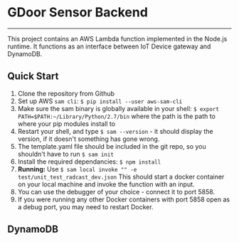 # GDoor Sensor Backend
---

This project contains an AWS Lambda function implemented in the Node.js runtime. 
It functions as an interface between IoT Device gateway and DynamoDB.

## Quick Start

 1. Clone the repository from Github
 2. Set up AWS `sam cli`: `$ pip install --user aws-sam-cli` 
 3. Make sure the sam binary is globally available in your shell: `$ export PATH=$PATH:~/Library/Python/2.7/bin` where the path is the path to where your pip modules install to
 4. Restart your shell, and type `$ sam --version` - it should display the version, if it doesn't something has gone wrong.
 5. The template.yaml file should be included in the git repo, so you shouldn't have to run `$ sam init`
 6. Install the required dependancies: `$ npm install`
 7. **Running:** Use `$ sam local invoke "" -e test/unit_test_radcast_dev.json` This should start a docker container on your local machine and invoke the function with an input.
 8. You can use the debugger of your choice - connect it to port 5858.
 9. If you were running any other Docker containers with port 5858 open as a debug port, you may need to restart Docker.  

 ## DynamoDB